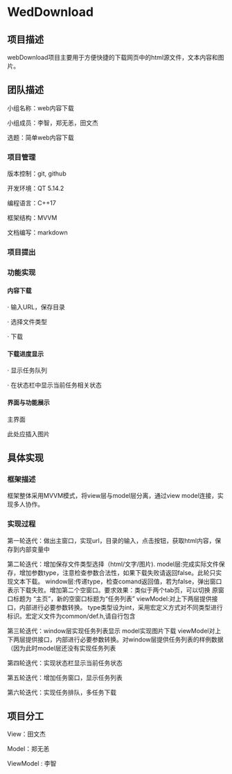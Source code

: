 # WedDownload

## 项目描述 ##
webDownload项目主要用于方便快捷的下载网页中的html源文件，文本内容和图片。

## 团队描述 ##
小组名称：web内容下载

小组成员：李智，郑无恙，田文杰

选题：简单web内容下载
### 项目管理 ###

版本控制：git, github

开发环境：QT 5.14.2

编程语言：C++17

框架结构：MVVM

文档编写：markdown

### 项目提出 ###


### 功能实现 ###

#### 内容下载

· 输入URL，保存目录

· 选择文件类型

· 下载

#### 下载进度显示

· 显示任务队列

· 在状态栏中显示当前任务相关状态


#### 界面与功能展示

主界面

此处应插入图片

## 具体实现

### 框架描述 ###

框架整体采用MVVM模式，将view层与model层分离，通过view model连接，实现多人协作。

### 实现过程 ###

第一轮迭代：做出主窗口，实现url，目录的输入，点击按钮，获取html内容，保存到内部变量中

第二轮迭代：增加保存文件类型选择（html/文字/图片).
	model层:完成实际文件保存，增加参数type，注意检查参数合法性，如果下载失败请返回false。此轮只实现文本下载。
	window层:传递type，检查comand返回值，若为false，弹出窗口表示下载失败。增加第二个空窗口。要求效果：类似于两个tab页，可以切换
		原窗口标题为 “主页”，新的空窗口标题为“任务列表”
	viewModel:对上下两层提供接口，内部进行必要参数转换。
	type类型设为int，采用宏定义方式对不同类型进行标识。宏定义文件为common/def.h,请自行包含

第三轮迭代：window层实现任务列表显示
	model实现图片下载
	viewModel对上下两层提供接口，内部进行必要参数转换。对window层提供任务列表的样例数据（因为此时model层还没有实现任务列表

第四轮迭代：实现状态栏显示当前任务状态

第五轮迭代：增加任务窗口，显示任务列表

第六轮迭代：实现任务排队，多任务下载

## 项目分工 ##

View：田文杰

Model：郑无恙

ViewModel : 李智